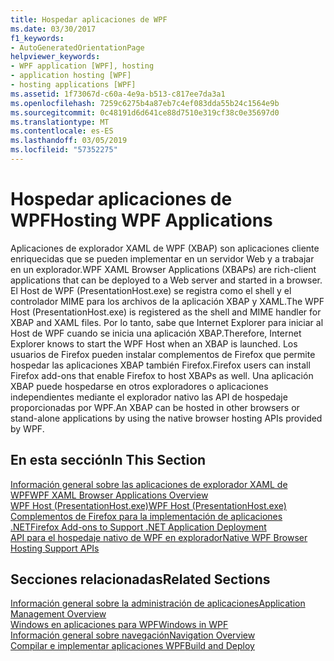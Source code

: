 ```yaml
---
title: Hospedar aplicaciones de WPF
ms.date: 03/30/2017
f1_keywords:
- AutoGeneratedOrientationPage
helpviewer_keywords:
- WPF application [WPF], hosting
- application hosting [WPF]
- hosting applications [WPF]
ms.assetid: 1f73067d-c60a-4e9a-b513-c817ee7da3a1
ms.openlocfilehash: 7259c6275b4a87eb7c4ef083dda55b24c1564e9b
ms.sourcegitcommit: 0c48191d6d641ce88d7510e319cf38c0e35697d0
ms.translationtype: MT
ms.contentlocale: es-ES
ms.lasthandoff: 03/05/2019
ms.locfileid: "57352275"
---
```

# <a name="hosting-wpf-applications"></a><span data-ttu-id="67386-102">Hospedar aplicaciones de WPF</span><span class="sxs-lookup"><span data-stu-id="67386-102">Hosting WPF Applications</span></span>
<span data-ttu-id="67386-103">Aplicaciones de explorador XAML de WPF (XBAP) son aplicaciones cliente enriquecidas que se pueden implementar en un servidor Web y a trabajar en un explorador.</span><span class="sxs-lookup"><span data-stu-id="67386-103">WPF XAML Browser Applications (XBAPs) are rich-client applications that can be deployed to a Web server and started in a browser.</span></span> <span data-ttu-id="67386-104">El Host de WPF (PresentationHost.exe) se registra como el shell y el controlador MIME para los archivos de la aplicación XBAP y XAML.</span><span class="sxs-lookup"><span data-stu-id="67386-104">The WPF Host (PresentationHost.exe) is registered as the shell and MIME handler for XBAP and XAML files.</span></span> <span data-ttu-id="67386-105">Por lo tanto, sabe que Internet Explorer para iniciar al Host de WPF cuando se inicia una aplicación XBAP.</span><span class="sxs-lookup"><span data-stu-id="67386-105">Therefore, Internet Explorer knows to start the WPF Host when an XBAP is launched.</span></span> <span data-ttu-id="67386-106">Los usuarios de Firefox pueden instalar complementos de Firefox que permite hospedar las aplicaciones XBAP también Firefox.</span><span class="sxs-lookup"><span data-stu-id="67386-106">Firefox users can install Firefox add-ons that enable Firefox to host XBAPs as well.</span></span> <span data-ttu-id="67386-107">Una aplicación XBAP puede hospedarse en otros exploradores o aplicaciones independientes mediante el explorador nativo las API de hospedaje proporcionadas por WPF.</span><span class="sxs-lookup"><span data-stu-id="67386-107">An XBAP can be hosted in other browsers or stand-alone applications by using the native browser hosting APIs provided by WPF.</span></span>  
  
## <a name="in-this-section"></a><span data-ttu-id="67386-108">En esta sección</span><span class="sxs-lookup"><span data-stu-id="67386-108">In This Section</span></span>  
 [<span data-ttu-id="67386-109">Información general sobre las aplicaciones de explorador XAML de WPF</span><span class="sxs-lookup"><span data-stu-id="67386-109">WPF XAML Browser Applications Overview</span></span>](wpf-xaml-browser-applications-overview.md)  
   [<span data-ttu-id="67386-110">WPF Host (PresentationHost.exe)</span><span class="sxs-lookup"><span data-stu-id="67386-110">WPF Host (PresentationHost.exe)</span></span>](wpf-host-presentationhost-exe.md)  
  [<span data-ttu-id="67386-111">Complementos de Firefox para la implementación de aplicaciones .NET</span><span class="sxs-lookup"><span data-stu-id="67386-111">Firefox Add-ons to Support .NET Application Deployment</span></span>](firefox-add-ons-to-support-net-application-deployment.md)  
  [<span data-ttu-id="67386-112">API para el hospedaje nativo de WPF en explorador</span><span class="sxs-lookup"><span data-stu-id="67386-112">Native WPF Browser Hosting Support APIs</span></span>](native-wpf-browser-hosting-support-apis.md)  
  
## <a name="related-sections"></a><span data-ttu-id="67386-113">Secciones relacionadas</span><span class="sxs-lookup"><span data-stu-id="67386-113">Related Sections</span></span>  
 [<span data-ttu-id="67386-114">Información general sobre la administración de aplicaciones</span><span class="sxs-lookup"><span data-stu-id="67386-114">Application Management Overview</span></span>](application-management-overview.md)  
  [<span data-ttu-id="67386-115">Windows en aplicaciones para WPF</span><span class="sxs-lookup"><span data-stu-id="67386-115">Windows in WPF</span></span>](windows-in-wpf-applications.md)  
  [<span data-ttu-id="67386-116">Información general sobre navegación</span><span class="sxs-lookup"><span data-stu-id="67386-116">Navigation Overview</span></span>](navigation-overview.md)  
  [<span data-ttu-id="67386-117">Compilar e implementar aplicaciones WPF</span><span class="sxs-lookup"><span data-stu-id="67386-117">Build and Deploy</span></span>](building-and-deploying-wpf-applications.md)
